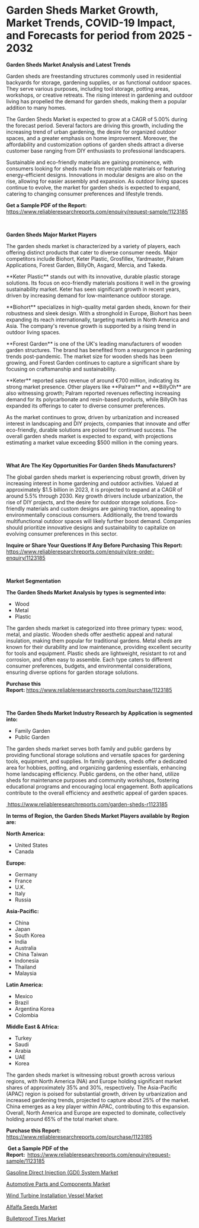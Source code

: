 <p><h1>Garden Sheds Market Growth, Market Trends, COVID-19 Impact, and Forecasts for period from 2025 - 2032</h1></p><p><strong>Garden Sheds Market Analysis and Latest Trends</strong></p>
<p><p>Garden sheds are freestanding structures commonly used in residential backyards for storage, gardening supplies, or as functional outdoor spaces. They serve various purposes, including tool storage, potting areas, workshops, or creative retreats. The rising interest in gardening and outdoor living has propelled the demand for garden sheds, making them a popular addition to many homes.</p><p>The Garden Sheds Market is expected to grow at a CAGR of 5.00% during the forecast period. Several factors are driving this growth, including the increasing trend of urban gardening, the desire for organized outdoor spaces, and a greater emphasis on home improvement. Moreover, the affordability and customization options of garden sheds attract a diverse customer base ranging from DIY enthusiasts to professional landscapers. </p><p>Sustainable and eco-friendly materials are gaining prominence, with consumers looking for sheds made from recyclable materials or featuring energy-efficient designs. Innovations in modular designs are also on the rise, allowing for easier assembly and expansion. As outdoor living spaces continue to evolve, the market for garden sheds is expected to expand, catering to changing consumer preferences and lifestyle trends.</p></p>
<p><strong>Get a Sample PDF of the Report:&nbsp;</strong> <a href="https://www.reliableresearchreports.com/enquiry/request-sample/1123185?utm_campaign=2104&utm_medium=2&utm_source=Github&utm_content=ia&utm_term=05022025&utm_id=garden-sheds">https://www.reliableresearchreports.com/enquiry/request-sample/1123185</a></p>
<p>&nbsp;</p>
<p><strong>Garden Sheds Major Market Players</strong></p>
<p><p>The garden sheds market is characterized by a variety of players, each offering distinct products that cater to diverse consumer needs. Major competitors include Biohort, Keter Plastic, Grosfillex, Yardmaster, Palram Applications, Forest Garden, BillyOh, Asgard, Mercia, and Takeda.</p><p>**Keter Plastic** stands out with its innovative, durable plastic storage solutions. Its focus on eco-friendly materials positions it well in the growing sustainability market. Keter has seen significant growth in recent years, driven by increasing demand for low-maintenance outdoor storage.</p><p>**Biohort** specializes in high-quality metal garden sheds, known for their robustness and sleek design. With a stronghold in Europe, Biohort has been expanding its reach internationally, targeting markets in North America and Asia. The company's revenue growth is supported by a rising trend in outdoor living spaces.</p><p>**Forest Garden** is one of the UK's leading manufacturers of wooden garden structures. The brand has benefited from a resurgence in gardening trends post-pandemic. The market size for wooden sheds has been growing, and Forest Garden continues to capture a significant share by focusing on craftsmanship and sustainability.</p><p>**Keter** reported sales revenue of around €700 million, indicating its strong market presence. Other players like **Palram** and **BillyOh** are also witnessing growth; Palram reported revenues reflecting increasing demand for its polycarbonate and resin-based products, while BillyOh has expanded its offerings to cater to diverse consumer preferences.</p><p>As the market continues to grow, driven by urbanization and increased interest in landscaping and DIY projects, companies that innovate and offer eco-friendly, durable solutions are poised for continued success. The overall garden sheds market is expected to expand, with projections estimating a market value exceeding $500 million in the coming years.</p></p>
<p>&nbsp;</p>
<p><strong>What Are The Key Opportunities For Garden Sheds Manufacturers?</strong></p>
<p><p>The global garden sheds market is experiencing robust growth, driven by increasing interest in home gardening and outdoor activities. Valued at approximately $1.5 billion in 2023, it is projected to expand at a CAGR of around 5.5% through 2030. Key growth drivers include urbanization, the rise of DIY projects, and the desire for outdoor storage solutions. Eco-friendly materials and custom designs are gaining traction, appealing to environmentally conscious consumers. Additionally, the trend towards multifunctional outdoor spaces will likely further boost demand. Companies should prioritize innovative designs and sustainability to capitalize on evolving consumer preferences in this sector.</p></p>
<p><strong>Inquire or Share Your Questions If Any Before Purchasing This Report:</strong> <a href="https://www.reliableresearchreports.com/enquiry/pre-order-enquiry/1123185?utm_campaign=2104&utm_medium=2&utm_source=Github&utm_content=ia&utm_term=05022025&utm_id=garden-sheds">https://www.reliableresearchreports.com/enquiry/pre-order-enquiry/1123185</a></p>
<p>&nbsp;</p>
<p><strong>Market Segmentation</strong></p>
<p><strong>The Garden Sheds Market Analysis by types is segmented into:</strong></p>
<p><ul><li>Wood</li><li>Metal</li><li>Plastic</li></ul></p>
<p><p>The garden sheds market is categorized into three primary types: wood, metal, and plastic. Wooden sheds offer aesthetic appeal and natural insulation, making them popular for traditional gardens. Metal sheds are known for their durability and low maintenance, providing excellent security for tools and equipment. Plastic sheds are lightweight, resistant to rot and corrosion, and often easy to assemble. Each type caters to different consumer preferences, budgets, and environmental considerations, ensuring diverse options for garden storage solutions.</p></p>
<p><strong>Purchase this Report:&nbsp;</strong><a href="https://www.reliableresearchreports.com/purchase/1123185?utm_campaign=2104&utm_medium=2&utm_source=Github&utm_content=ia&utm_term=05022025&utm_id=garden-sheds">https://www.reliableresearchreports.com/purchase/1123185</a></p>
<p>&nbsp;</p>
<p><strong>The Garden Sheds Market Industry Research by Application is segmented into:</strong></p>
<p><ul><li>Family Garden</li><li>Public Garden</li></ul></p>
<p><p>The garden sheds market serves both family and public gardens by providing functional storage solutions and versatile spaces for gardening tools, equipment, and supplies. In family gardens, sheds offer a dedicated area for hobbies, potting, and organizing gardening essentials, enhancing home landscaping efficiency. Public gardens, on the other hand, utilize sheds for maintenance purposes and community workshops, fostering educational programs and encouraging local engagement. Both applications contribute to the overall efficiency and aesthetic appeal of garden spaces.</p></p>
<p><a href="https://www.reliableresearchreports.com/garden-sheds-r1123185?utm_campaign=2104&utm_medium=2&utm_source=Github&utm_content=ia&utm_term=05022025&utm_id=garden-sheds">&nbsp;https://www.reliableresearchreports.com/garden-sheds-r1123185</a></p>
<p><strong>In terms of Region, the Garden Sheds Market Players available by Region are:</strong></p>
<p>
    <p> <strong> North America: </strong>
        <ul>
            <li>United States</li>
            <li>Canada</li>
        </ul>
        </p> 
    <p> <strong> Europe: </strong>
        <ul>
            <li>Germany</li>
            <li>France</li>
            <li>U.K.</li>
            <li>Italy</li>
            <li>Russia</li>
        </ul>
        </p> 
    <p> <strong> Asia-Pacific: </strong>
        <ul>
            <li>China</li>
            <li>Japan</li>
            <li>South Korea</li>
            <li>India</li>
            <li>Australia</li>
            <li>China Taiwan</li>
            <li>Indonesia</li>
            <li>Thailand</li>
            <li>Malaysia</li>
        </ul>
        </p> 
    <p> <strong> Latin America: </strong>
        <ul>
            <li>Mexico</li>
            <li>Brazil</li>
            <li>Argentina Korea</li>
            <li>Colombia</li>
        </ul>
        </p> 
    <p> <strong> Middle East & Africa: </strong>
        <ul>
            <li>Turkey</li>
            <li>Saudi</li>
            <li>Arabia</li>
            <li>UAE</li>
            <li>Korea</li>
        </ul>
    </p>
    </p>
<p><p>The garden sheds market is witnessing robust growth across various regions, with North America (NA) and Europe holding significant market shares of approximately 35% and 30%, respectively. The Asia-Pacific (APAC) region is poised for substantial growth, driven by urbanization and increased gardening trends, projected to capture about 25% of the market. China emerges as a key player within APAC, contributing to this expansion. Overall, North America and Europe are expected to dominate, collectively holding around 65% of the total market share.</p></p>
<p><strong>Purchase this Report: </strong><a href="https://www.reliableresearchreports.com/purchase/1123185?utm_campaign=2104&utm_medium=2&utm_source=Github&utm_content=ia&utm_term=05022025&utm_id=garden-sheds">https://www.reliableresearchreports.com/purchase/1123185</a></p>
<p>&nbsp;<strong>Get a Sample PDF of the Report:&nbsp;&nbsp;</strong><a href="https://www.reliableresearchreports.com/enquiry/request-sample/1123185?utm_campaign=2104&utm_medium=2&utm_source=Github&utm_content=ia&utm_term=05022025&utm_id=garden-sheds">https://www.reliableresearchreports.com/enquiry/request-sample/1123185</a></p>
<p><strong></strong></p>
<p><p><a href="https://www.linkedin.com/pulse/gasoline-direct-injection-gdi-system-market-analysis-industry-beqwe?utm_campaign=2104&utm_medium=2&utm_source=Github&utm_content=ia&utm_term=05022025&utm_id=garden-sheds">Gasoline Direct Injection (GDI) System Market</a></p><p><a href="https://www.linkedin.com/pulse/automotive-parts-components-market-2025-2032-analyzing-size-croae?utm_campaign=2104&utm_medium=2&utm_source=Github&utm_content=ia&utm_term=05022025&utm_id=garden-sheds">Automotive Parts and Components Market</a></p><p><a href="https://www.linkedin.com/pulse/strategic-insights-global-wind-turbine-installation-vessel-rexqe?utm_campaign=2104&utm_medium=2&utm_source=Github&utm_content=ia&utm_term=05022025&utm_id=garden-sheds">Wind Turbine Installation Vessel Market</a></p><p><a href="https://www.linkedin.com/pulse/alfalfa-seeds-industry-analysis-market-size-growing-cagr-3rfpe?utm_campaign=2104&utm_medium=2&utm_source=Github&utm_content=ia&utm_term=05022025&utm_id=garden-sheds">Alfalfa Seeds Market</a></p><p><a href="https://www.linkedin.com/pulse/anticipated-cagr-89-bulletproof-tires-market-analysis-brdhc?utm_campaign=2104&utm_medium=2&utm_source=Github&utm_content=ia&utm_term=05022025&utm_id=garden-sheds">Bulletproof Tires Market</a></p></p>